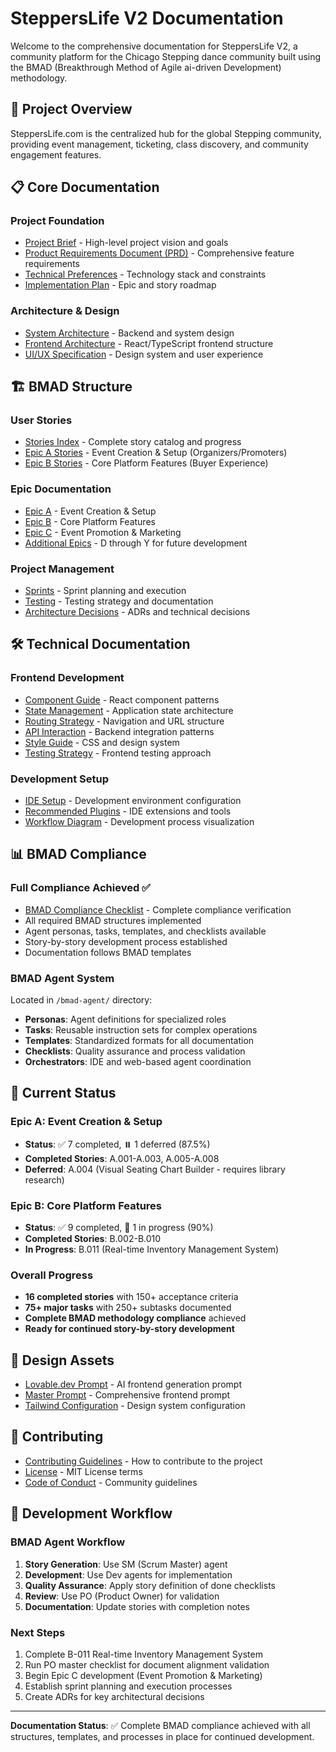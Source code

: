# SteppersLife V2 Documentation

Welcome to the comprehensive documentation for SteppersLife V2, a community platform for the Chicago Stepping dance community built using the BMAD (Breakthrough Method of Agile ai-driven Development) methodology.

## 🎯 Project Overview

SteppersLife.com is the centralized hub for the global Stepping community, providing event management, ticketing, class discovery, and community engagement features.

## 📋 Core Documentation

### Project Foundation
- [Project Brief](./project-brief.md) - High-level project vision and goals
- [Product Requirements Document (PRD)](./prd.md) - Comprehensive feature requirements  
- [Technical Preferences](./technical-preferences.md) - Technology stack and constraints
- [Implementation Plan](./implementation-plan.md) - Epic and story roadmap

### Architecture & Design
- [System Architecture](./architecture.md) - Backend and system design
- [Frontend Architecture](./front-end-project-structure.md) - React/TypeScript frontend structure
- [UI/UX Specification](./7#%20SteppersLife.com%20UI_UX%20Specification.md) - Design system and user experience

## 🏗️ BMAD Structure

### User Stories
- [Stories Index](./stories/index.md) - Complete story catalog and progress
- [Epic A Stories](./stories/) - Event Creation & Setup (Organizers/Promoters)
- [Epic B Stories](./stories/) - Core Platform Features (Buyer Experience)

### Epic Documentation
- [Epic A](./epic-a.md) - Event Creation & Setup
- [Epic B](./epic-b.md) - Core Platform Features  
- [Epic C](./epic-c.md) - Event Promotion & Marketing
- [Additional Epics](./epic-d.md) - D through Y for future development

### Project Management
- [Sprints](./sprints/) - Sprint planning and execution
- [Testing](./testing/) - Testing strategy and documentation
- [Architecture Decisions](./decisions/) - ADRs and technical decisions

## 🛠️ Technical Documentation

### Frontend Development
- [Component Guide](./front-end-component-guide.md) - React component patterns
- [State Management](./front-end-state-management.md) - Application state architecture
- [Routing Strategy](./front-end-routing-strategy.md) - Navigation and URL structure
- [API Interaction](./front-end-api-interaction.md) - Backend integration patterns
- [Style Guide](./front-end-style-guide.md) - CSS and design system
- [Testing Strategy](./front-end-testing-strategy.md) - Frontend testing approach

### Development Setup
- [IDE Setup](./ide-setup.md) - Development environment configuration
- [Recommended Plugins](./recommended-ide-plugins.md) - IDE extensions and tools
- [Workflow Diagram](./workflow-diagram.md) - Development process visualization

## 📊 BMAD Compliance

### Full Compliance Achieved ✅
- [BMAD Compliance Checklist](./bmad-compliance-checklist.md) - Complete compliance verification
- All required BMAD structures implemented
- Agent personas, tasks, templates, and checklists available
- Story-by-story development process established
- Documentation follows BMAD templates

### BMAD Agent System
Located in `/bmad-agent/` directory:
- **Personas**: Agent definitions for specialized roles
- **Tasks**: Reusable instruction sets for complex operations  
- **Templates**: Standardized formats for all documentation
- **Checklists**: Quality assurance and process validation
- **Orchestrators**: IDE and web-based agent coordination

## 🚀 Current Status

### Epic A: Event Creation & Setup
- **Status**: ✅ 7 completed, ⏸️ 1 deferred (87.5%)
- **Completed Stories**: A.001-A.003, A.005-A.008
- **Deferred**: A.004 (Visual Seating Chart Builder - requires library research)

### Epic B: Core Platform Features  
- **Status**: ✅ 9 completed, 🔄 1 in progress (90%)
- **Completed Stories**: B.002-B.010
- **In Progress**: B.011 (Real-time Inventory Management System)

### Overall Progress
- **16 completed stories** with 150+ acceptance criteria
- **75+ major tasks** with 250+ subtasks documented
- **Complete BMAD methodology compliance** achieved
- **Ready for continued story-by-story development**

## 🎨 Design Assets

- [Lovable.dev Prompt](./Lovable.md) - AI frontend generation prompt
- [Master Prompt](./7#%20A%20Master%20Prompt%20for%20Lovable.dev_%20SteppersLife.com%20Frontend%20PWA.md) - Comprehensive frontend prompt
- [Tailwind Configuration](./Tailwind%20CSS%20Theme%20Configuration%20Content.md) - Design system configuration

## 📝 Contributing

- [Contributing Guidelines](./CONTRIBUTING.md) - How to contribute to the project
- [License](./LICENSE) - MIT License terms
- [Code of Conduct](./CONTRIBUTING.md#code-of-conduct) - Community guidelines

## 🔄 Development Workflow

### BMAD Agent Workflow
1. **Story Generation**: Use SM (Scrum Master) agent
2. **Development**: Use Dev agents for implementation  
3. **Quality Assurance**: Apply story definition of done checklists
4. **Review**: Use PO (Product Owner) for validation
5. **Documentation**: Update stories with completion notes

### Next Steps
1. Complete B-011 Real-time Inventory Management System
2. Run PO master checklist for document alignment validation
3. Begin Epic C development (Event Promotion & Marketing)
4. Establish sprint planning and execution processes
5. Create ADRs for key architectural decisions

---

**Documentation Status**: ✅ Complete BMAD compliance achieved with all structures, templates, and processes in place for continued development. 